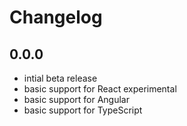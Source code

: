 # Changelog

## 0.0.0

- intial beta release
- basic support for React experimental
- basic support for Angular
- basic support for TypeScript
